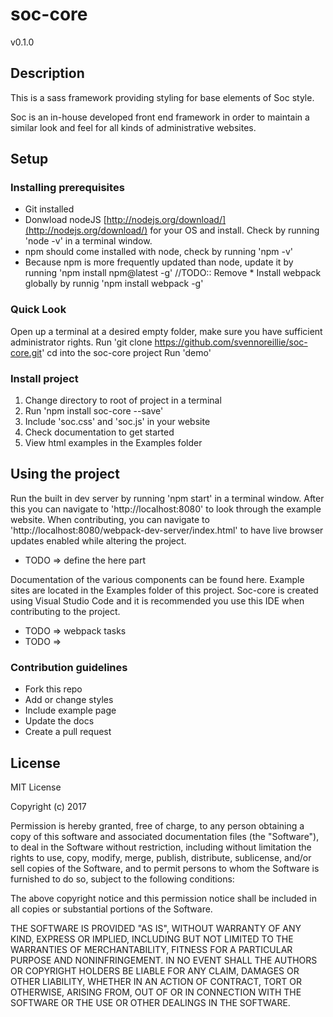 # soc-core

v0.1.0

## Description
This is a sass framework providing styling for base elements of Soc style. 

Soc is an in-house developed front end framework in order to maintain a similar look and feel for all kinds of administrative websites.


## Setup
### Installing prerequisites
* Git installed 
* Donwload nodeJS [http://nodejs.org/download/](http://nodejs.org/download/) for your OS and install. Check by running 'node -v' in a terminal window.
* npm should come installed with node, check by running 'npm -v'
* Because npm is more frequently updated than node, update it by running 'npm install npm@latest -g'
//TODO:: Remove * Install webpack globally by runnig 'npm install webpack -g'

### Quick Look
Open up a terminal at a desired empty folder, make sure you have sufficient administrator rights. 
Run 'git clone https://github.com/svennoreillie/soc-core.git'
cd into the soc-core project
Run 'demo'

### Install project
1. Change directory to root of project in a terminal
2. Run 'npm install soc-core --save'
3. Include 'soc.css' and 'soc.js' in your website
4. Check documentation to get started
5. View html examples in the Examples folder



## Using the project
Run the built in dev server by running 'npm start' in a terminal window.
After this you can navigate to 'http://localhost:8080' to look through the example website. When contributing, you can navigate to 'http://localhost:8080/webpack-dev-server/index.html' to have live browser updates enabled while altering the project.

* TODO => define the here part

Documentation of the various components can be found here. Example sites are located in the Examples folder of this project. 
Soc-core is created using Visual Studio Code and it is recommended you use this IDE when contributing to the project.

* TODO => webpack tasks
* TODO => 

### Contribution guidelines
* Fork this repo
* Add or change styles
* Include example page
* Update the docs
* Create a pull request



## License
MIT License

Copyright (c) 2017 

Permission is hereby granted, free of charge, to any person obtaining a copy
of this software and associated documentation files (the "Software"), to deal
in the Software without restriction, including without limitation the rights
to use, copy, modify, merge, publish, distribute, sublicense, and/or sell
copies of the Software, and to permit persons to whom the Software is
furnished to do so, subject to the following conditions:

The above copyright notice and this permission notice shall be included in all
copies or substantial portions of the Software.

THE SOFTWARE IS PROVIDED "AS IS", WITHOUT WARRANTY OF ANY KIND, EXPRESS OR
IMPLIED, INCLUDING BUT NOT LIMITED TO THE WARRANTIES OF MERCHANTABILITY,
FITNESS FOR A PARTICULAR PURPOSE AND NONINFRINGEMENT. IN NO EVENT SHALL THE
AUTHORS OR COPYRIGHT HOLDERS BE LIABLE FOR ANY CLAIM, DAMAGES OR OTHER
LIABILITY, WHETHER IN AN ACTION OF CONTRACT, TORT OR OTHERWISE, ARISING FROM,
OUT OF OR IN CONNECTION WITH THE SOFTWARE OR THE USE OR OTHER DEALINGS IN THE
SOFTWARE.
